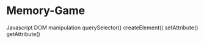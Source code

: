 # Memory-Game
Javascript DOM manipulation
querySelector()
createElement()
setAttribute()
getAttribute()
